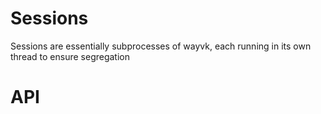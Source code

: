 # Sessions
Sessions are essentially subprocesses of wayvk, each running in its own thread to ensure segregation

# API
